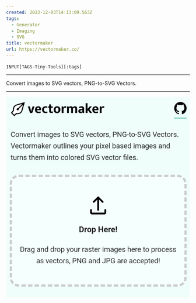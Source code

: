 ```yaml
---
created: 2022-12-03T14:13:09.563Z
tags: 
  - Generator
  - Imaging
  - SVG
title: vectormaker
url: https://vectormaker.co/
---
```

```meta-bind
INPUT[TAGS-Tiny-Tools][:tags]
```

___
Convert images to SVG vectors, PNG-to-SVG Vectors.
___

![](_attachments/vectormaker.jpg)
